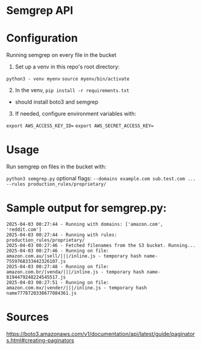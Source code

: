 # Semgrep API

# Configuration

Running semgrep on every file in the bucket

1. Set up a venv in this repo's root directory:

`python3 - venv myenv`
`source myenv/bin/activate`

2. In the venv, `pip install -r requirements.txt`
- should install boto3 and semgrep

3. If needed, configure environment variables with:

`export AWS_ACCESS_KEY_ID=`
`export AWS_SECRET_ACCESS_KEY=`

# Usage

Run semgrep on files in the bucket with:

`python3 semgrep.py` optional flags: `--domains example.com sub.test.com ...` `--rules production_rules/proprietary/`

# Sample output for semgrep.py:

```
2025-04-03 00:27:44 - Running with domains: ['amazon.com', 'reddit.com']
2025-04-03 00:27:44 - Running with rules: production_rules/proprietary/
2025-04-03 00:27:46 - Fetched filenames from the S3 bucket. Running...
2025-04-03 00:27:46 - Running on file: amazon.com.au/|sell/|||/inline.js - temporary hash name-7559768333442326107.js
2025-04-03 00:27:48 - Running on file: amazon.com.br/|venda/|||/inline.js - temporary hash name-8194479248224545517.js
2025-04-03 00:27:51 - Running on file: amazon.com.mx/|vender/|||/inline.js - temporary hash name7778720338677084361.js
```



# Sources

https://boto3.amazonaws.com/v1/documentation/api/latest/guide/paginators.html#creating-paginators